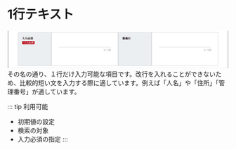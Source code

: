 # 1行テキスト

![１行テキスト](./template/text.gif)
その名の通り、１行だけ入力可能な項目です。改行を入れることができないため、比較的短い文を入力する際に適しています。例えば「人名」や「住所」「管理番号」が適しています。

::: tip 利用可能
- 初期値の設定
- 検索の対象
- 入力必須の指定
:::